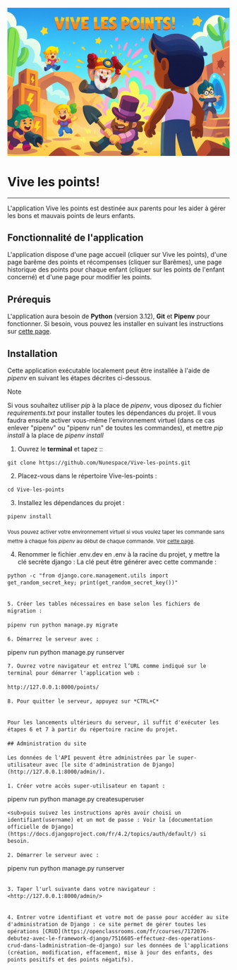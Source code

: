 ![logo-image](doc/vive-les-points_titre.png)

# Vive les points! 

***
L'application Vive les points est destinée aux parents pour les aider à gérer les bons et mauvais points de leurs enfants.

## Fonctionnalité de l'application

 L'application dispose d'une page accueil (cliquer sur Vive les points), d'une page barême des points et récompenses (cliquer sur Barêmes), une page historique des points pour chaque enfant (cliquer sur les points de l'enfant concerné) et d'une page pour modifier les points. 


## Prérequis

L'application aura besoin de **Python** (version 3.12), **Git** et **Pipenv** pour fonctionner. Si besoin, vous pouvez les installer en suivant les instructions sur [cette page](doc/installation_python-git-pipenv.md).


## Installation

Cette application exécutable localement peut être installée à l'aide de *pipenv* en suivant les étapes décrites ci-dessous.
> [!NOTE]  
> Si vous souhaitez utiliser *pip* à la place de *pipenv*, vous diposez du fichier *requirements.txt* pour installer toutes les dépendances du projet. Il vous faudra ensuite activer vous-même l'environnement virtuel (dans ce cas enlever "pipenv" ou "pipenv run" de toutes les commandes),
et mettre *pip install* à la place de *pipenv install*


1. Ouvrez le **terminal** et tapez ::
```
git clone https://github.com/Nunespace/Vive-les-points.git
```

2. Placez-vous dans le répertoire Vive-les-points :
```
cd Vive-les-points
```

3. Installez les dépendances du projet :
```
pipenv install
```

<sub> Vous pouvez activer votre environnement virtuel si vous voulez taper les commande sans mettre à chaque fois *pipenv* au début de chaque commande. Voir [cette page](doc/installation_python-git-pipenv.md).


4. Renommer le fichier .env.dev en .env à la racine du projet, y mettre la clé secrète django :
La clé peut être générer avec cette commande : 
```
python -c "from django.core.management.utils import get_random_secret_key; print(get_random_secret_key())"


5. Créer les tables nécessaires en base selon les fichiers de migration : 

pipenv run python manage.py migrate
    
6. Démarrez le serveur avec :
```
pipenv run python manage.py runserver
```
7. Ouvrez votre navigateur et entrez l’URL comme indiqué sur le terminal pour démarrer l'application web :

http://127.0.0.1:8000/points/

8. Pour quitter le serveur, appuyez sur *CTRL+C*


Pour les lancements ultérieurs du serveur, il suffit d'exécuter les étapes 6 et 7 à partir du répertoire racine du projet.

## Administration du site

Les données de l'API peuvent être administrées par le super-utilisateur avec [le site d'administration de Django](http://127.0.0.1:8000/admin/).

1. Créer votre accès super-utilisateur en tapant :

```
pipenv run python manage.py createsuperuser
```
<sub>puis suivez les instructions après avoir choisi un identifiant(username) et un mot de passe : Voir la [documentation officielle de Django](https://docs.djangoproject.com/fr/4.2/topics/auth/default/) si besoin.

2. Démarrer le serveur avec : 
```
pipenv run python manage.py runserver
```

3. Taper l'url suivante dans votre navigateur : <http://127.0.0.1:8000/admin/>


4. Entrer votre identifiant et votre mot de passe pour accéder au site d'administration de Django : ce site permet de gérer toutes les opérations [CRUD](https://openclassrooms.com/fr/courses/7172076-debutez-avec-le-framework-django/7516605-effectuez-des-operations-crud-dans-ladministration-de-django) sur les données de l'applications (création, modification, effacement, mise à jour des enfants, des points positifs et des points négatifs).

